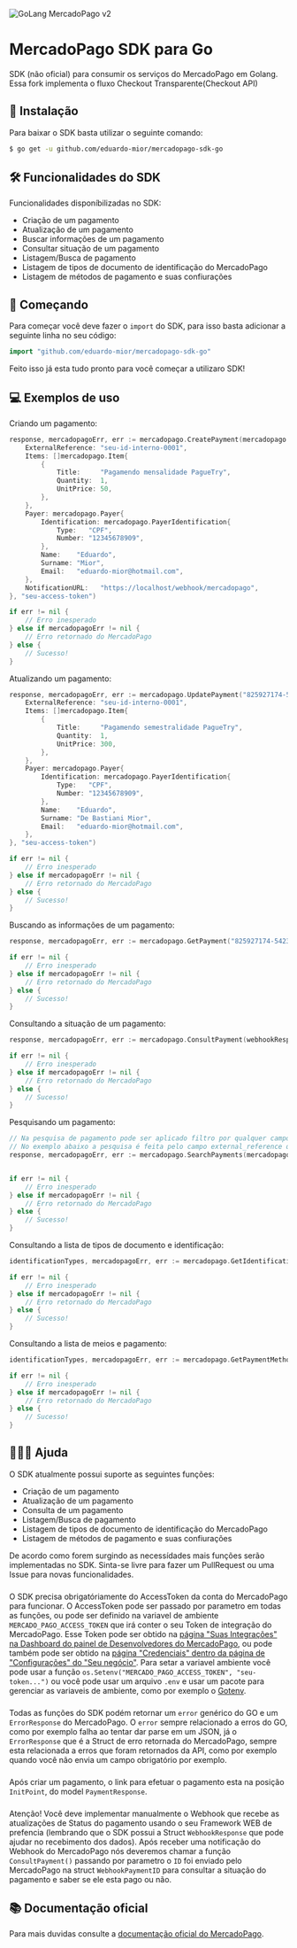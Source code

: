 ![GoLang MercadoPago v2](https://i.imgur.com/fUzaPBC.png)
# MercadoPago SDK para Go
SDK (não oficial) para consumir os serviços do MercadoPago em Golang. Essa fork implementa o fluxo Checkout Transparente(Checkout API)

## 📲  Instalação
Para baixar o SDK basta utilizar o seguinte comando:
```bash
$ go get -u github.com/eduardo-mior/mercadopago-sdk-go
```

## 🛠 Funcionalidades do SDK
Funcionalidades disponíbilizadas no SDK:
- Criação de um pagamento
- Atualização de um pagamento
- Buscar informações de um pagamento
- Consultar situação de um pagamento
- Listagem/Busca de pagamento
- Listagem de tipos de documento de identificação do MercadoPago
- Listagem de métodos de pagamento e suas confiurações

## 🌟  Começando 
Para começar você deve fazer o `import` do SDK, para isso basta adicionar a seguinte linha no seu código:
```go
import "github.com/eduardo-mior/mercadopago-sdk-go"
```
Feito isso já esta tudo pronto para você começar a utilizaro SDK!

## 💻  Exemplos de uso
Criando um pagamento:
```go
response, mercadopagoErr, err := mercadopago.CreatePayment(mercadopago.PaymentRequest{
    ExternalReference: "seu-id-interno-0001",
    Items: []mercadopago.Item{
        {
            Title:     "Pagamendo mensalidade PagueTry",
            Quantity:  1,
            UnitPrice: 50,
        },
    },
    Payer: mercadopago.Payer{
        Identification: mercadopago.PayerIdentification{
            Type:   "CPF",
            Number: "12345678909",
        },
        Name:    "Eduardo",
        Surname: "Mior",
        Email:   "eduardo-mior@hotmail.com",
    },
    NotificationURL:   "https://localhost/webhook/mercadopago",
}, "seu-access-token")

if err != nil {
    // Erro inesperado
} else if mercadopagoErr != nil {
    // Erro retornado do MercadoPago
} else {
    // Sucesso!
}
```

Atualizando um pagamento:
```go
response, mercadopagoErr, err := mercadopago.UpdatePayment("825927174-5423394f-06f1-4d2b-8545-35ebecf70008", mercadopago.PaymentRequest{
    ExternalReference: "seu-id-interno-0001",
    Items: []mercadopago.Item{
        {
            Title:     "Pagamendo semestralidade PagueTry",
            Quantity:  1,
            UnitPrice: 300,
        },
    },
    Payer: mercadopago.Payer{
        Identification: mercadopago.PayerIdentification{
            Type:   "CPF",
            Number: "12345678909",
        },
        Name:    "Eduardo",
        Surname: "De Bastiani Mior",
        Email:   "eduardo-mior@hotmail.com",
    },
}, "seu-access-token")

if err != nil {
    // Erro inesperado
} else if mercadopagoErr != nil {
    // Erro retornado do MercadoPago
} else {
    // Sucesso!
}
```

Buscando as informações de um pagamento:
```go
response, mercadopagoErr, err := mercadopago.GetPayment("825927174-5423394f-06f1-4d2b-8545-35ebecf70008", "seu-access-token")

if err != nil {
    // Erro inesperado
} else if mercadopagoErr != nil {
    // Erro retornado do MercadoPago
} else {
    // Sucesso!
}
```

Consultando a situação de um pagamento:
```go
response, mercadopagoErr, err := mercadopago.ConsultPayment(webhookResponse.Data.ID, "seu-access-token")

if err != nil {
    // Erro inesperado
} else if mercadopagoErr != nil {
    // Erro retornado do MercadoPago
} else {
    // Sucesso!
}
```

Pesquisando um pagamento:
```go
// Na pesquisa de pagamento pode ser aplicado filtro por qualquer campo/propriedade do pagamento.
// No exemplo abaixo a pesquisa é feita pelo campo external_reference que é o nosso ID interno de conrole.
response, mercadopagoErr, err := mercadopago.SearchPayments(mercadopago.PaymentSearchParams{"external_reference": "seu-id-interno-0001"}, "seu-access-token")


if err != nil {
    // Erro inesperado
} else if mercadopagoErr != nil {
    // Erro retornado do MercadoPago
} else {
    // Sucesso!
}
```

Consultando a lista de tipos de documento e identificação:
```go
identificationTypes, mercadopagoErr, err := mercadopago.GetIdentificationTypes("seu-access-token")

if err != nil {
    // Erro inesperado
} else if mercadopagoErr != nil {
    // Erro retornado do MercadoPago
} else {
    // Sucesso!
}
```

Consultando a lista de meios e pagamento:
```go
identificationTypes, mercadopagoErr, err := mercadopago.GetPaymentMethods("seu-access-token")

if err != nil {
    // Erro inesperado
} else if mercadopagoErr != nil {
    // Erro retornado do MercadoPago
} else {
    // Sucesso!
}
```

## 🙋🏻‍♂️  Ajuda
O SDK atualmente possui suporte as seguintes funções:
- Criação de um pagamento
- Atualização de um pagamento
- Consulta de um pagamento
- Listagem/Busca de pagamento
- Listagem de tipos de documento de identificação do MercadoPago
- Listagem de métodos de pagamento e suas confiurações

De acordo como forem surgindo as necessídades mais funções serão implementadas no SDK. Sinta-se livre para fazer um PullRequest ou uma Issue para novas funcionalidades.
###
O SDK precisa obrigatóriamente do AccessToken da conta do MercadoPago para funcionar. O AccessToken pode ser passado por parametro em todas as funções, ou pode ser definido na variavel de ambiente `MERCADO_PAGO_ACCESS_TOKEN` que irá conter o seu Token de integração do MercadoPago. Esse Token pode ser obtido na [página "Suas Integrações" na Dashboard do painel de Desenvolvedores do MercadoPago](https://www.mercadopago.com.br/developers/panel), ou pode também pode ser obtido na [página "Credenciais" dentro da página de "Configurações" do "Seu negócio"](https://www.mercadopago.com.br/settings/account/credentials). Para setar a variavel ambiente você pode usar a função `os.Setenv("MERCADO_PAGO_ACCESS_TOKEN", "seu-token...")` ou você pode usar um arquivo `.env` e usar um pacote para gerenciar as variaveis de ambiente, como por exemplo o [Gotenv](https://github.com/subosito/gotenv).
###
Todas as funções do SDK podém retornar um `error` genérico do GO e um `ErrorResponse` do MercadoPago. O `error` sempre relacionado a erros do GO, como por exemplo falha ao tentar dar parse em um JSON, já o `ErrorResponse` que é a Struct de erro retornada do MercadoPago, sempre esta relacionada a erros que foram retornados da API, como por exemplo quando você não envia um campo obrigatório por exemplo.
###
Após criar um pagamento, o link para efetuar o pagamento esta na posição `InitPoint`, do model `PaymentResponse`.
###
Atenção! Você deve implementar manualmente o Webhook que recebe as atualizações de Status do pagamento usando o seu Framework WEB de prefencia (lembrando que o SDK possui a Struct `WebhookResponse` que pode ajudar no recebimento dos dados). Após receber uma notificação do Webhook do MercadoPago nós deveremos chamar a função `ConsultPayment()`  passando por parametro o `ID` foi enviado pelo MercadoPago na struct `WebhookPaymentID` para consultar a situação do pagamento e saber se ele esta pago ou não.

## 📚 Documentação oficial
Para mais duvidas consulte a [documentação oficial do MercadoPago](https://www.mercadopago.com.br/developers/pt/reference).
